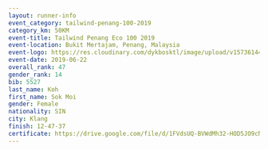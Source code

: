 ```yaml
--- 
layout: runner-info 
event_category: tailwind-penang-100-2019 
category_km: 50KM 
event-title: Tailwind Penang Eco 100 2019 
event-location: Bukit Mertajam, Penang, Malaysia 
event-logo: https://res.cloudinary.com/dykbosktl/image/upload/v1573614442/Logo/Logo_gqlzi3.jpg 
event-date: 2019-06-22 
overall_rank: 47
gender_rank: 14
bib: 5527
last_name: Koh
first_name: Sok Moi
gender: Female
nationality: SIN
city: Klang
finish: 12-47-37
certificate: https://drive.google.com/file/d/1FVdsUQ-BVWdMh32-HOD5JO9cNSqJFNo4/view?usp=sharing
--- 
```

